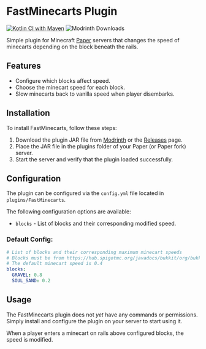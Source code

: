 # FastMinecarts Plugin
[![Kotlin CI with Maven](https://github.com/0x002500/superExpress/actions/workflows/maven.yml/badge.svg)](https://github.com/0x002500/superExpress/actions/workflows/maven.yml)
![Modrinth Downloads](https://img.shields.io/modrinth/dt/VH6xs2AG)

Simple plugin for Minecraft [Paper](https://papermc.io) servers that changes the speed of minecarts depending on the block beneath the rails.

## Features
- Configure which blocks affect speed.
- Choose the minecart speed for each block.
- Slow minecarts back to vanilla speed when player disembarks.
## Installation
To install FastMinecarts, follow these steps:
1. Download the plugin JAR file from [Modrinth](https://modrinth.com/plugin/#####) or the [Releases](https://github.com/certainly1182/FastMinecarts/releases) page.
2. Place the JAR file in the plugins folder of your Paper (or Paper fork) server.
3. Start the server and verify that the plugin loaded successfully.
## Configuration
The plugin can be configured via the `config.yml` file located in `plugins/FastMinecarts`.

The following configuration options are available:

- `blocks` - List of blocks and their corresponding modified speed.
### Default Config:
```yml
# List of blocks and their corresponding maximum minecart speeds
# Blocks must be from https://hub.spigotmc.org/javadocs/bukkit/org/bukkit/Material.html
# The default minecart speed is 0.4
blocks:
  GRAVEL: 0.8
  SOUL_SAND: 0.2
```
## Usage
The FastMinecarts plugin does not *yet* have any commands or permissions. Simply install and configure the plugin on your server to start using it.

When a player enters a minecart on rails above configured blocks, the speed is modified.
